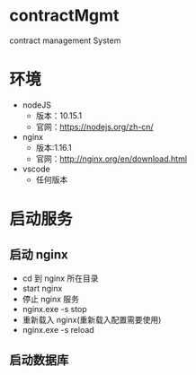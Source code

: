 # contractMgmt

contract management System

# 环境

- nodeJS
  - 版本：10.15.1
  - 官网：https://nodejs.org/zh-cn/
- nginx
  - 版本:1.16.1
  - 官网：http://nginx.org/en/download.html
- vscode
  - 任何版本

# 启动服务

## 启动 nginx

- cd 到 nginx 所在目录
- start nginx
- 停止 nginx 服务
- nginx.exe -s stop
- 重新载入 nginx(重新载入配置需要使用)
- nginx.exe -s reload

## 启动数据库
